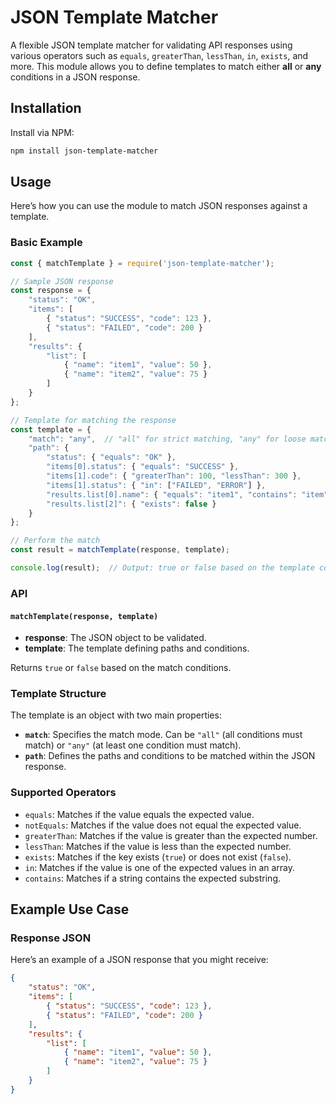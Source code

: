 # JSON Template Matcher

A flexible JSON template matcher for validating API responses using various operators such as `equals`, `greaterThan`, `lessThan`, `in`, `exists`, and more. This module allows you to define templates to match either **all** or **any** conditions in a JSON response.

## Installation

Install via NPM:

```bash
npm install json-template-matcher
```

## Usage

Here’s how you can use the module to match JSON responses against a template.

### Basic Example

```javascript
const { matchTemplate } = require('json-template-matcher');

// Sample JSON response
const response = {
    "status": "OK",
    "items": [
        { "status": "SUCCESS", "code": 123 },
        { "status": "FAILED", "code": 200 }
    ],
    "results": {
        "list": [
            { "name": "item1", "value": 50 },
            { "name": "item2", "value": 75 }
        ]
    }
};

// Template for matching the response
const template = {
    "match": "any",  // "all" for strict matching, "any" for loose matching
    "path": {
        "status": { "equals": "OK" },
        "items[0].status": { "equals": "SUCCESS" },
        "items[1].code": { "greaterThan": 100, "lessThan": 300 },
        "items[1].status": { "in": ["FAILED", "ERROR"] },
        "results.list[0].name": { "equals": "item1", "contains": "item" },
        "results.list[2]": { "exists": false }
    }
};

// Perform the match
const result = matchTemplate(response, template);

console.log(result);  // Output: true or false based on the template conditions
```

### API

#### `matchTemplate(response, template)`

- **response**: The JSON object to be validated.
- **template**: The template defining paths and conditions.

Returns `true` or `false` based on the match conditions.

### Template Structure

The template is an object with two main properties:

- **`match`**: Specifies the match mode. Can be `"all"` (all conditions must match) or `"any"` (at least one condition must match).
- **`path`**: Defines the paths and conditions to be matched within the JSON response.

### Supported Operators

- `equals`: Matches if the value equals the expected value.
- `notEquals`: Matches if the value does not equal the expected value.
- `greaterThan`: Matches if the value is greater than the expected number.
- `lessThan`: Matches if the value is less than the expected number.
- `exists`: Matches if the key exists (`true`) or does not exist (`false`).
- `in`: Matches if the value is one of the expected values in an array.
- `contains`: Matches if a string contains the expected substring.

## Example Use Case

### Response JSON

Here’s an example of a JSON response that you might receive:

```json
{
    "status": "OK",
    "items": [
        { "status": "SUCCESS", "code": 123 },
        { "status": "FAILED", "code": 200 }
    ],
    "results": {
        "list": [
            { "name": "item1", "value": 50 },
            { "name": "item2", "value": 75 }
        ]
    }
}
```


